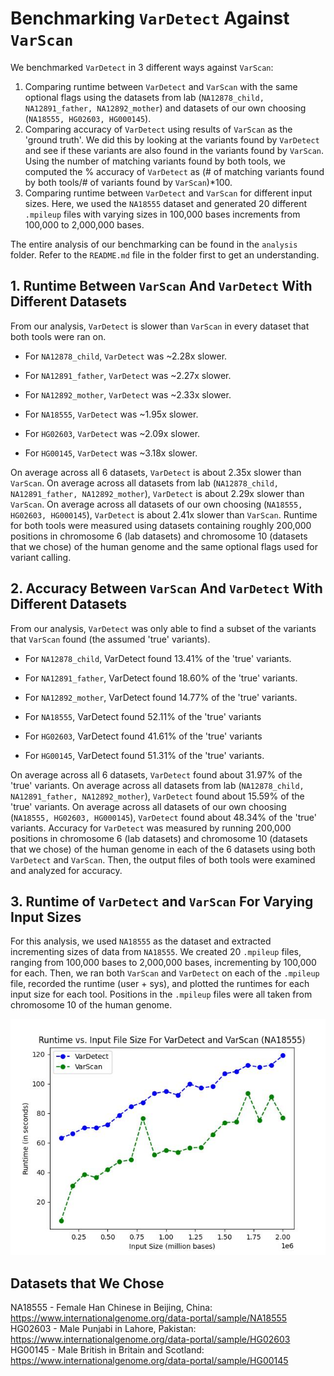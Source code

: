 # Benchmarking `VarDetect` Against `VarScan`

We benchmarked `VarDetect` in 3 different ways against `VarScan`:

1. Comparing runtime between `VarDetect` and `VarScan` with the same optional flags using the datasets from lab (`NA12878_child, NA12891_father, NA12892_mother`) and datasets of our own choosing (`NA18555, HG02603, HG000145`).
2. Comparing accuracy of `VarDetect` using results of `VarScan` as the 'ground truth'. We did this by looking at the variants found by `VarDetect` and see if these variants are also found in the variants found by `VarScan`. Using the number of matching variants found by both tools, we computed the % accuracy of `VarDetect` as (# of matching variants found by both tools/# of variants found by `VarScan`)*100.
3. Comparing runtime between `VarDetect` and `VarScan` for different input sizes. Here, we used the `NA18555` dataset and generated 20 different `.mpileup` files with varying sizes in 100,000 bases increments from 100,000 to 2,000,000 bases.

The entire analysis of our benchmarking can be found in the `analysis` folder. Refer to the `README.md` file in the folder first to get an understanding.

## 1. Runtime Between `VarScan` And `VarDetect` With Different Datasets

From our analysis, `VarDetect` is slower than `VarScan` in every dataset that both tools were ran on. 

- For `NA12878_child`, `VarDetect` was ~2.28x slower.

- For `NA12891_father`, `VarDetect` was ~2.27x slower.

- For `NA12892_mother`, `VarDetect` was ~2.33x slower.

- For `NA18555`, `VarDetect` was ~1.95x slower.

- For `HG02603`, `VarDetect` was ~2.09x slower.

- For `HG00145`, `VarDetect` was ~3.18x slower.

On average across all 6 datasets, `VarDetect` is about 2.35x slower than `VarScan`. On average across all datasets from lab (`NA12878_child, NA12891_father, NA12892_mother`), `VarDetect` is about 2.29x slower than `VarScan`. On average across all datasets of our own choosing (`NA18555, HG02603, HG000145`), `VarDetect` is about 2.41x slower than `VarScan`. Runtime for both tools were measured using datasets containing roughly 200,000 positions in chromosome 6 (lab datasets) and chromosome 10 (datasets that we chose) of the human genome and the same optional flags used for variant calling.

## 2. Accuracy Between `VarScan` And `VarDetect` With Different Datasets

From our analysis, `VarDetect` was only able to find a subset of the variants that `VarScan` found (the assumed 'true' variants).

- For `NA12878_child`, VarDetect found 13.41% of the 'true' variants.

- For `NA12891_father`, VarDetect found 18.60% of the 'true' variants.

- For `NA12892_mother`, VarDetect found 14.77% of the 'true' variants.

- For `NA18555`, VarDetect found 52.11% of the 'true' variants

- For `HG02603`, VarDetect found 41.61% of the 'true' variants

- For `HG00145`, VarDetect found 51.31% of the 'true' variants.

On average across all 6 datasets, `VarDetect` found about 31.97% of the 'true' variants. On average across all datasets from lab (`NA12878_child, NA12891_father, NA12892_mother`), `VarDetect` found about 15.59% of the 'true' variants. On average across all datasets of our own choosing (`NA18555, HG02603, HG000145`), `VarDetect` found about 48.34% of the 'true' variants. Accuracy for `VarDetect` was measured by running 200,000 positions in chromosome 6 (lab datasets) and chromosome 10 (datasets that we chose) of the human genome in each of the 6 datasets using both `VarDetect` and `VarScan`. Then, the output files of both tools were examined and analyzed for accuracy.

## 3. Runtime of `VarDetect` and `VarScan` For Varying Input Sizes

For this analysis, we used `NA18555` as the dataset and extracted incrementing sizes of data from `NA18555`. We created 20 `.mpileup` files, ranging from 100,000 bases to 2,000,000 bases, incrementing by 100,000 for each. Then, we ran both `VarScan` and `VarDetect` on each of the `.mpileup` file, recorded the runtime (user + sys), and plotted the runtimes for each input size for each tool. Positions in the `.mpileup` files were all taken from chromosome 10 of the human genome.

![runtimeGraph](runtimeByInputSize.jpg)

## Datasets that We Chose

NA18555 - Female Han Chinese in Beijing, China: https://www.internationalgenome.org/data-portal/sample/NA18555  
HG02603 - Male Punjabi in Lahore, Pakistan: https://www.internationalgenome.org/data-portal/sample/HG02603  
HG00145 - Male British in Britain and Scotland:  https://www.internationalgenome.org/data-portal/sample/HG00145
